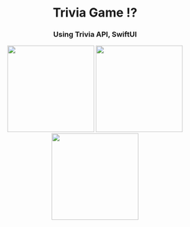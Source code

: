 <h1 align="center">Trivia Game ⁉️</h1>
<h3 align="center">Using Trivia API, SwiftUI</h3>

<p align="center">
  <img src="https://user-images.githubusercontent.com/98255061/219272533-a15aba05-39b6-452b-a529-a9dcbb468eb8.png" width="200" />
  <img src="https://user-images.githubusercontent.com/98255061/219272538-4a54e975-97ae-465d-9eae-3c7a455b144b.png" width="200" />
  <img src="https://user-images.githubusercontent.com/98255061/219272540-b8b34366-b0ff-4c5c-a8bc-327f3b08caf9.png" width="200" />
  </p>

